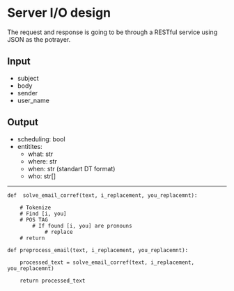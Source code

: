 # Server I/O design

The request and response is going to be through a RESTful service using JSON as the potrayer.

## Input

- subject
- body
- sender
- user_name

## Output

- scheduling: bool
- entitites:
  - what: str
  - where: str
  - when: str (standart DT format)
  - who: str[]





---

```
def  solve_email_corref(text, i_replacement, you_replacemnt):

	# Tokenize
	# Find [i, you]
	# POS TAG
		# If found [i, you] are pronouns
			# replace
    # return

def preprocess_email(text, i_replacement, you_replacemnt):

	processed_text = solve_email_corref(text, i_replacement, you_replacemnt)

	return processed_text
```





